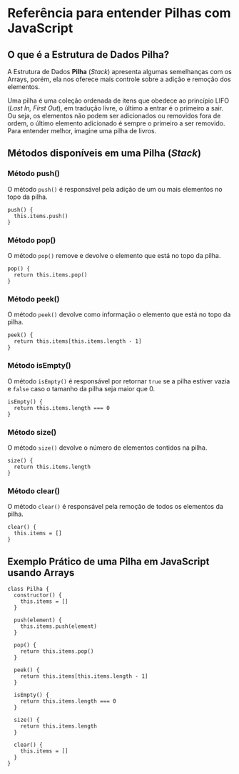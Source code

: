 # Referência para entender Pilhas com JavaScript

## O que é a Estrutura de Dados Pilha?

<p>

A Estrutura de Dados **Pilha** (_Stack_) apresenta algumas semelhanças com os Arrays, porém, ela nos oferece mais controle sobre a adição e remoção dos elementos.

</p>

<p>

Uma pilha é uma coleção ordenada de itens que obedece ao princípio LIFO (_Last In, First Out_), em tradução livre, o último a entrar é o primeiro a sair. Ou seja, os elementos não podem ser adicionados ou removidos fora de ordem, o último elemento adicionado é sempre o primeiro a ser removido. Para entender melhor, imagine uma pilha de livros.

</p>

## Métodos disponíveis em uma Pilha (_Stack_)

### Método push()

O método `push()` é responsável pela adição de um ou mais elementos no topo da pilha.

```
push() {
  this.items.push()
}
```

### Método pop()

O método `pop()` remove e devolve o elemento que está no topo da pilha.

```
pop() {
  return this.items.pop()
}
```

### Método peek()

O método `peek()` devolve como informação o elemento que está no topo da pilha.

```
peek() {
  return this.items[this.items.length - 1]
}
```

### Método isEmpty()

O método `isEmpty()` é responsável por retornar `true` se a pilha estiver vazia e `false` caso o tamanho da pilha seja maior que 0.

```
isEmpty() {
  return this.items.length === 0
}
```

### Método size()

O método `size()` devolve o número de elementos contidos na pilha.

```
size() {
  return this.items.length
}
```

### Método clear()

O método `clear()` é responsável pela remoção de todos os elementos da pilha.

```
clear() {
  this.items = []
}
```

## Exemplo Prático de uma Pilha em JavaScript usando Arrays

```
class Pilha {
  constructor() {
    this.items = []
  }

  push(element) {
    this.items.push(element)
  }

  pop() {
    return this.items.pop()
  }

  peek() {
    return this.items[this.items.length - 1]
  }

  isEmpty() {
    return this.items.length === 0
  }

  size() {
    return this.items.length
  }

  clear() {
    this.items = []
  }
}
```
